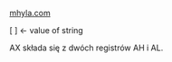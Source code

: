 [mhyla.com](https://mhyla.com/wia2-3/)


[ ] <- value of string


AX składa się z dwóch registrów AH i AL.

